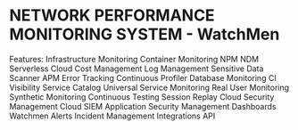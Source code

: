 # NETWORK PERFORMANCE MONITORING SYSTEM - WatchMen 
Features: 
Infrastructure Monitoring
Container Monitoring
NPM
NDM
Serverless
Cloud Cost Management
Log Management
Sensitive Data Scanner
APM
Error Tracking
Continuous Profiler
Database Monitoring
CI Visibility
Service Catalog
Universal Service Monitoring
Real User Monitoring
Synthetic Monitoring
Continuous Testing
Session Replay
Cloud Security Management
Cloud SIEM
Application Security Management
Dashboards
Watchmen
Alerts
Incident Management
Integrations
API
